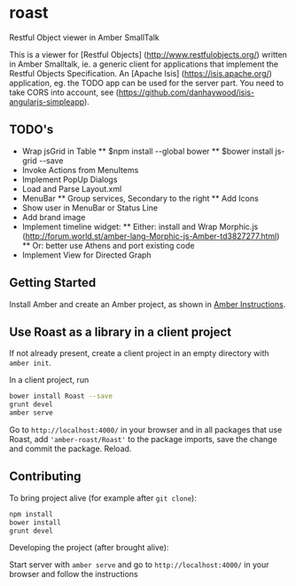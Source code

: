 # roast

Restful Object viewer in Amber SmallTalk

This is a viewer for [Restful Objects] (http://www.restfulobjects.org/) written in Amber Smalltalk, ie. a generic client for applications that implement the Restful Objects Specification. An [Apache Isis] (https://isis.apache.org/) application, eg. the TODO app can be used for the server part. You need to take CORS into account, see (https://github.com/danhaywood/isis-angularjs-simpleapp).

## TODO's
* Wrap jsGrid in Table
** $npm install --global bower
** $bower install js-grid --save
* Invoke Actions from MenuItems
* Implement PopUp Dialogs
* Load and Parse Layout.xml
* MenuBar
** Group services, Secondary to the right
** Add Icons
* Show user in MenuBar or Status Line
* Add brand image
* Implement timeline widget:
** Either: install and Wrap Morphic.js (http://forum.world.st/amber-lang-Morphic-js-Amber-td3827277.html) 
** Or: better use Athens and port existing code
* Implement View for Directed Graph

## Getting Started

Install Amber and create an Amber project,
as shown in [Amber Instructions](https://lolg.it/amber/amber#prerequisites).

## Use Roast as a library in a client project

If not already present, create a client project
in an empty directory with `amber init`.

In a client project, run

```sh
bower install Roast --save
grunt devel
amber serve
```

Go to `http://localhost:4000/` in your browser and
in all packages that use Roast,
add `'amber-roast/Roast'` to the package imports,
save the change and commit the package. Reload.

## Contributing

To bring project alive (for example after `git clone`):

```sh
npm install
bower install
grunt devel
```

Developing the project (after brought alive):
 
Start server with `amber serve` and go to `http://localhost:4000/` in your browser and follow the instructions
